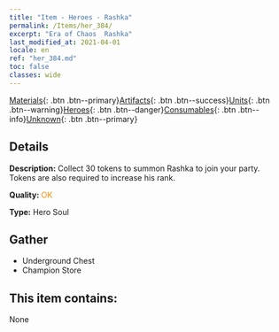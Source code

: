 ```yaml
---
title: "Item - Heroes - Rashka"
permalink: /Items/her_384/
excerpt: "Era of Chaos  Rashka"
last_modified_at: 2021-04-01
locale: en
ref: "her_384.md"
toc: false
classes: wide
---
```

 [Materials](/Items/){: .btn .btn--primary}[Artifacts](/Items/Artifacts/){: .btn .btn--success}[Units](/Items/Units/){: .btn .btn--warning}[Heroes](/Items/Heroes/){: .btn .btn--danger}[Consumables](/Items/Consumables/){: .btn .btn--info}[Unknown](/Items/Unknown/){: .btn .btn--primary}

## Details
 **Description:** Collect 30 tokens to summon Rashka to join your party. Tokens are also required to increase his rank.

 **Quality:** <span style="color: #FF8C00">OK</span>

 **Type:** Hero Soul

## Gather

*    Underground Chest 
*    Champion Store 

## This item contains:

  None

